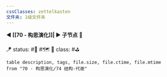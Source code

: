 ```yaml
---
cssClasses: zettelkasten
文件夹: 1级文件夹
---
```


**◀️ [[70 - 构思演化]]| ▶️ 子节点** 📎 

🪁 status: #🎄  #🗺️ 
🎏 class: #⛳ 

```dataview
table description, tags, file.size, file.ctime, file.mtime
from "70 - 构思演化/74 结构-代谢"
```